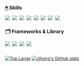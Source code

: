 <h3>🖱 Skills </h3>
<div>
<img src="https://img.shields.io/badge/Python-3776AB?style=for-the-badge&logo=Python&logoColor=white">&nbsp;
<img src="https://img.shields.io/badge/Java-007396?style=for-the-badge&logo=Java&logoColor=white">&nbsp;
<img src="https://img.shields.io/badge/Javascript-F7DF1E?style=for-the-badge&logo=Javascript&logoColor=white">&nbsp;
<img src="https://img.shields.io/badge/CSS-1572B6?style=for-the-badge&logo=CSS&logoColor=white">&nbsp;
<img src="https://img.shields.io/badge/HTML-E34F26?style=for-the-badge&logo=HTML&logoColor=white">&nbsp;
<img src="https://img.shields.io/badge/React-61DAFB?style=for-the-badge&logo=React&logoColor=white">&nbsp;
<img src="https://img.shields.io/badge/C-A8B9CC?style=for-the-badge&logo=C&logoColor=white">&nbsp;
<img src="https://img.shields.io/badge/C++-00599C?style=for-the-badge&logo=C++&logoColor=white">&nbsp;
</div>


<h3> 🗂 Frameworks & Library </h3>
<div>
<img src="https://img.shields.io/badge/pandas-150458?style=for-the-badge&logo=pandas&logoColor=white">&nbsp;
<img src="https://img.shields.io/badge/opencv-5C3EE8?style=for-the-badge&logo=opencv&logoColor=white">&nbsp;
<img src="https://img.shields.io/badge/numpy-013243?style=for-the-badge&logo=numpy&logoColor=white">&nbsp;
<img src="https://img.shields.io/badge/MySQL-4479A1?style=for-the-badge&logo=MySQL&logoColor=white">&nbsp;
</div>
<h2></h2>

[![Top Langs](https://github-readme-stats.vercel.app/api/top-langs/?username=eliotte0106&layout=compact&theme=react&show_icons=true)](https://github.com/eliotte0106/github-readme-stats)
[![Jihong's GitHub stats](https://github-readme-stats.vercel.app/api?username=eliotte0106&theme=react&show_icons=true)](https://github.com/eliotte0106/github-readme-stats)
